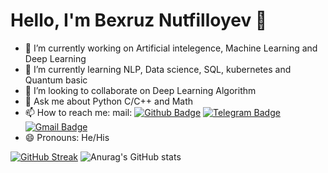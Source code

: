 Hello, I'm Bexruz Nutfilloyev 👋
=======
- 🔭 I’m currently working on Artificial intelegence, Machine Learning and Deep Learning
- 🌱 I’m currently learning NLP, Data science, SQL, kubernetes and Quantum basic
- 👯 I’m looking to collaborate on Deep Learning Algorithm
- 💬 Ask me about Python C/C++ and Math
- 📫 How to reach me: mail: [![Github Badge](https://img.shields.io/badge/-Github-000?style=flat-square&logo=Github&logoColor=white&link=https://github.com/yoshlikmedia)](https://github.com/yoshlikmedia)
[![Telegram Badge](https://img.shields.io/badge/-Telegram-blue?style=flat-square&logo=Telegram&logoColor=white&link=https://t.me/yoshlik_media)](https://t.me/yoshlik_media)
[![Gmail Badge](https://img.shields.io/badge/-Gmail-c14438?style=flat-square&logo=Gmail&logoColor=white&link=mailto:yoshlikmedia@gmail.com)](mailto:yoshlikmedia@gmail.com)
- 😄 Pronouns: He/His


[![GitHub Streak](https://github-readme-streak-stats.herokuapp.com?user=yoshlikmedia&theme=tokyonight_duo&hide_border=true)](https://git.io/streak-stats)
![Anurag's GitHub stats](https://github-readme-stats.vercel.app/api?username=YoshlikMedia&show_icons=true&theme=react )

